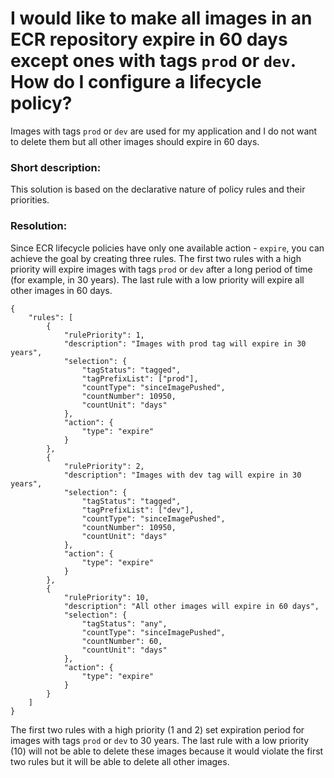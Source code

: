 # I would like to make all images in an ECR repository expire in 60 days except ones with tags `prod` or `dev`. How do I configure a lifecycle policy?
Images with tags `prod` or `dev` are used for my application and I do not want to delete them but all other images should expire in 60 days.

### Short description:
This solution is based on the declarative nature of policy rules and their priorities.

### Resolution:
Since ECR lifecycle policies have only one available action - `expire`, you can achieve the goal by creating three rules. The first two rules with a high priority 
will expire images with tags `prod` or `dev` after a long period of time (for example, in 30 years). The last rule with a low priority will expire all other images in 60 days.

```
{
    "rules": [
        {
            "rulePriority": 1,
            "description": "Images with prod tag will expire in 30 years",
            "selection": {
                "tagStatus": "tagged",
                "tagPrefixList": ["prod"],
                "countType": "sinceImagePushed",
                "countNumber": 10950,
                "countUnit": "days"
            },
            "action": {
                "type": "expire"
            }
        },
        {
            "rulePriority": 2,
            "description": "Images with dev tag will expire in 30 years",
            "selection": {
                "tagStatus": "tagged",
                "tagPrefixList": ["dev"],
                "countType": "sinceImagePushed",
                "countNumber": 10950,
                "countUnit": "days"
            },
            "action": {
                "type": "expire"
            }
        },
        {
            "rulePriority": 10,
            "description": "All other images will expire in 60 days",
            "selection": {
                "tagStatus": "any",
                "countType": "sinceImagePushed",
                "countNumber": 60,
                "countUnit": "days"
            },
            "action": {
                "type": "expire"
            }
        }
    ]
}
```
The first two rules with a high priority (1 and 2) set expiration period for images with tags `prod` or `dev` to 30 years.
The last rule with a low priority (10) will not be able to delete these images because it would violate the first two rules 
but it will be able to delete all other images.

